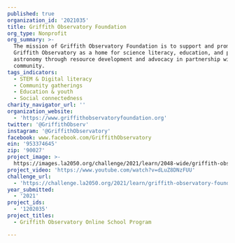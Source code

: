 ```yaml
---
published: true
organization_id: '2021035'
title: Griffith Observatory Foundation
org_type: Nonprofit
org_summary: >-
  The mission of Griffith Observatory Foundation is to support and promote
  Griffith Observatory as a home for science literacy, education, and public
  astronomy through resource development and advocacy in partnership with the
  community.
tags_indicators:
  - STEM & Digital literacy
  - Community gatherings
  - Education & youth
  - Social connectedness
charity_navigator_url: ''
organization_website:
  - 'https://www.griffithobservatoryfoundation.org'
twitter: '@GriffithObserv'
instagram: '@GriffithObservatory'
facebook: www.facebook.com/GriffithObservatory
ein: '953374645'
zip: '90027'
project_image: >-
  https://images.la2050.org/challenge/2021/learn/2048-wide/griffith-observatory-foundation.jpg
project_video: 'https://www.youtube.com/watch?v=dLuZ8DNzFUU'
challenge_url:
  - 'https://challenge.la2050.org/2021/learn/griffith-observatory-foundation/'
year_submitted:
  - '2021'
project_ids:
  - '1202035'
project_titles:
  - Griffith Observatory Online School Program

---
```

